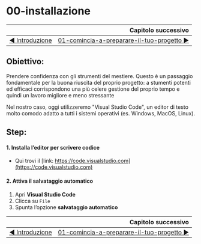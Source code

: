 # 00-installazione

|                                                                               | Capitolo successivo                                                                      |
| :---------------------------------------------------------------------------- | ---------------------------------------------------------------------------------------: |
| [◀︎ Introduzione](https://github.com/girlscodeit/oltreconomia-2019/) | [01-comincia-a-preparare-il-tuo-progetto ▶︎](../01-comincia-a-preparare-il-tuo-progetto) |



## Obiettivo:
Prendere confidenza con gli strumenti del mestiere.
Questo è un passaggio fondamentale per la buona riuscita del proprio progetto:
a stumenti potenti ed efficaci corrispondono una più celere gestione del proprio tempo e quindi un lavoro migliore e meno stressante

Nel nostro caso, oggi utilizzeremo "Visual Studio Code", un editor di testo molto comodo adatto a tutti i sistemi operativi (es. Windows, MacOS, Linux).

## Step:

#### 1. Installa l’editor per scrivere codice
* Qui trovi il [link: https://code.visualstudio.com](https://code.visualstudio.com)

#### 2. Attiva il salvataggio automatico
1. Apri **Visual Studio Code**
2. Clicca su `File`
3. Spunta l’opzione **salvataggio automatico**




|                                                           | Capitolo successivo                                                                      |
| :-------------------------------------------------------- | ---------------------------------------------------------------------------------------: |
| [◀︎ Introduzione](https://github.com/girlscodeit/oltreconomia-2019/) | [01-comincia-a-preparare-il-tuo-progetto ▶︎](../01-comincia-a-preparare-il-tuo-progetto) |
